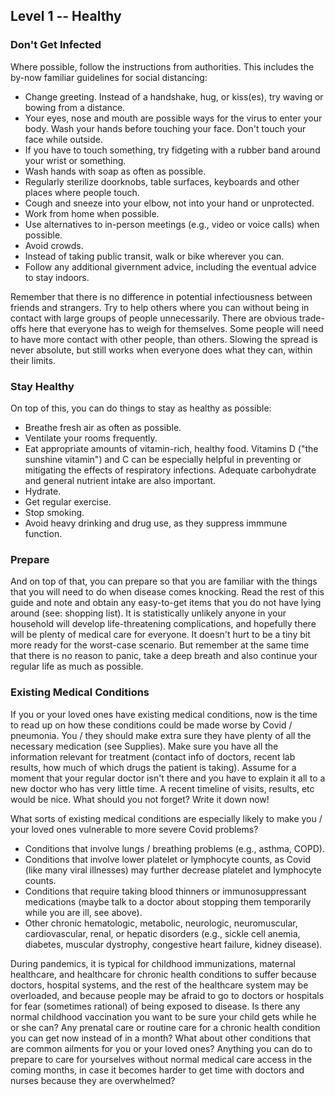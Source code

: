 ## Level 1 -- Healthy

### Don't Get Infected

Where possible, follow the instructions from authorities. This includes the by-now familiar guidelines for social distancing:

* Change greeting. Instead of a handshake, hug, or kiss(es), try waving or bowing from a distance.
* Your eyes, nose and mouth are possible ways for the virus to enter your body. Wash your hands before touching your face. Don't touch your face while outside.
* If you have to touch something, try fidgeting with a rubber band around your wrist or something. 
* Wash hands with soap as often as possible. 
* Regularly sterilize doorknobs, table surfaces, keyboards and other places where people touch.
* Cough and sneeze into your elbow, not into your hand or unprotected. 
* Work from home when possible.
* Use alternatives to in-person meetings (e.g., video or voice calls) when possible. 
* Avoid crowds. 
* Instead of taking public transit, walk or bike wherever you can.
* Follow any additional givernment advice, including the eventual advice to stay indoors. 

Remember that there is no difference in potential infectiousness between friends and strangers. Try to help others where you can without being in contact with large groups of people unnecessarily. There are obvious trade-offs here that everyone has to weigh for themselves. Some people will need to have more contact with other people, than others. Slowing the spread is never absolute, but still works when everyone does what they can, within their limits.

### Stay Healthy

On top of this, you can do things to stay as healthy as possible: 

* Breathe fresh air as often as possible.
* Ventilate your rooms frequently.
* Eat appropriate amounts of vitamin-rich, healthy food. Vitamins D ("the sunshine vitamin") and C can be especially helpful in preventing or mitigating the effects of respiratory infections. Adequate carbohydrate and general nutrient intake are also important. 
* Hydrate. 
* Get regular exercise.
* Stop smoking.
* Avoid heavy drinking and drug use, as they suppress immmune function.

### Prepare

And on top of that, you can prepare so that you are familiar with the things that you will need to do when disease comes knocking. Read the rest of this guide and note and obtain any easy-to-get items that you do not have lying around (see: shopping list). It is statistically unlikely anyone in your household will develop life-threatening complications, and hopefully there will be plenty of medical care for everyone. It doesn't hurt to be a tiny bit more ready for the worst-case scenario. But remember at the same time that there is no reason to panic, take a deep breath and also continue your regular life as much as possible.

### Existing Medical Conditions

If you or your loved ones have existing medical conditions, now is the time to read up on how these conditions could be made worse by Covid / pneumonia. You / they should make extra sure they have plenty of all the necessary medication (see Supplies). Make sure you have all the information relevant for treatment (contact info of doctors, recent lab results, how much of which drugs the patient is taking). Assume for a moment that your regular doctor isn't there and you have to explain it all to a new doctor who has very little time. A recent timeline of visits, results, etc would be nice. What should you not forget? Write it down now!

What sorts of existing medical conditions are especially likely to make you / your loved ones vulnerable to more severe Covid problems?
- Conditions that involve lungs / breathing problems (e.g., asthma, COPD).
- Conditions that involve lower platelet or lymphocyte counts, as Covid (like many viral illnesses) may further decrease platelet and lymphocyte counts. 
- Conditions that require taking blood thinners or immunosuppressant medications (maybe talk to a doctor about stopping them temporarily while you are ill, see above). 
-  Other chronic hematologic, metabolic, neurologic, neuromuscular, cardiovascular, renal, or hepatic disorders (e.g., sickle cell anemia, diabetes, muscular dystrophy, congestive heart failure, kidney disease). 


During pandemics, it is typical for childhood immunizations, maternal healthcare, and healthcare for chronic health conditions to suffer because doctors, hospital systems, and the rest of the healthcare system may be overloaded, and because people may be afraid to go to doctors or hospitals for fear (sometimes rational) of being exposed to disease. Is there any normal childhood vaccination you want to be sure your child gets while he or she can? Any prenatal care or routine care for a chronic health condition you can get now instead of in a month? What about other conditions that are common ailments for you or your loved ones? Anything you can do to prepare to care for yourselves without normal medical care access in the coming months, in case it becomes harder to get time with doctors and nurses because they are overwhelmed? 
